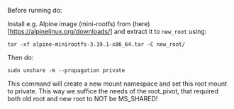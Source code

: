 Before running do:

Install e.g. Alpine image (mini-rootfs) from (here)[https://alpinelinux.org/downloads/] and extract it to `new_root` using:

```
tar -xf alpine-minirootfs-3.19.1-x86_64.tar -C new_root/
```

Then do:

```
sudo unshare -m --propagation private
```

This command will create a new mount namespace and set this root mount to private.
This way we suffice the needs of the root_pivot, that required both old root and new root to NOT be MS_SHARED!